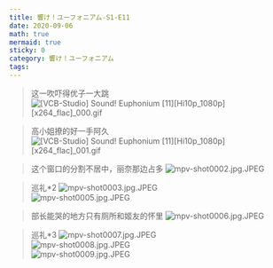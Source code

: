 ```yaml
---
title: 響け！ユーフォニアム-S1-E11
date: 2020-09-06
math: true
mermaid: true
sticky: 0
category: 響け！ユーフォニアム
tags:
---
```


> 这一吹吓得优子一大跳
![[VCB-Studio] Sound! Euphonium [11][Hi10p_1080p][x264_flac]_000.gif](https://filebed.cellargalaxy.workers.dev/blog/spirit/響け！ユーフォニアム/S1/E11/20200906/%5BVCB-Studio%5D%20Sound%21%20Euphonium%20%5B11%5D%5BHi10p_1080p%5D%5Bx264_flac%5D_000.gif)

> 高小姐撩的好一手阿久
![[VCB-Studio] Sound! Euphonium [11][Hi10p_1080p][x264_flac]_001.gif](https://filebed.cellargalaxy.workers.dev/blog/spirit/響け！ユーフォニアム/S1/E11/20200906/%5BVCB-Studio%5D%20Sound%21%20Euphonium%20%5B11%5D%5BHi10p_1080p%5D%5Bx264_flac%5D_001.gif)

> 这个窗口的分割不居中，丽奈那边占多
![mpv-shot0002.jpg.JPEG](https://filebed.cellargalaxy.workers.dev/blog/spirit/響け！ユーフォニアム/S1/E11/20200906/mpv-shot0002.jpg.JPEG)

> 巡礼*2
![mpv-shot0003.jpg.JPEG](https://filebed.cellargalaxy.workers.dev/blog/spirit/響け！ユーフォニアム/S1/E11/20200906/mpv-shot0003.jpg.JPEG)  
![mpv-shot0005.jpg.JPEG](https://filebed.cellargalaxy.workers.dev/blog/spirit/響け！ユーフォニアム/S1/E11/20200906/mpv-shot0005.jpg.JPEG)  

> 部长能哭的地方只有厕所和姬友的怀里
![mpv-shot0006.jpg.JPEG](https://filebed.cellargalaxy.workers.dev/blog/spirit/響け！ユーフォニアム/S1/E11/20200906/mpv-shot0006.jpg.JPEG)

> 巡礼*3
![mpv-shot0007.jpg.JPEG](https://filebed.cellargalaxy.workers.dev/blog/spirit/響け！ユーフォニアム/S1/E11/20200906/mpv-shot0007.jpg.JPEG)  
![mpv-shot0008.jpg.JPEG](https://filebed.cellargalaxy.workers.dev/blog/spirit/響け！ユーフォニアム/S1/E11/20200906/mpv-shot0008.jpg.JPEG)  
![mpv-shot0009.jpg.JPEG](https://filebed.cellargalaxy.workers.dev/blog/spirit/響け！ユーフォニアム/S1/E11/20200906/mpv-shot0009.jpg.JPEG)